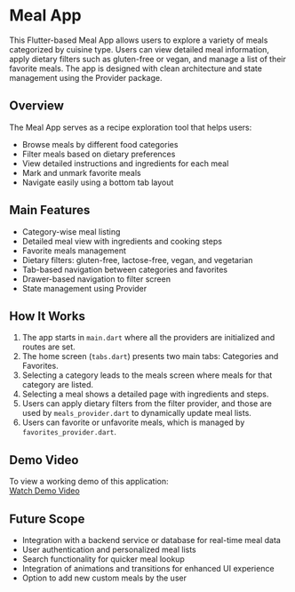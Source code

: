 #  Meal App

This Flutter-based Meal App allows users to explore a variety of meals categorized by cuisine type. Users can view detailed meal information, apply dietary filters such as gluten-free or vegan, and manage a list of their favorite meals. The app is designed with clean architecture and state management using the Provider package.

## Overview

The Meal App serves as a recipe exploration tool that helps users:
- Browse meals by different food categories
- Filter meals based on dietary preferences
- View detailed instructions and ingredients for each meal
- Mark and unmark favorite meals
- Navigate easily using a bottom tab layout

## Main Features

- Category-wise meal listing
- Detailed meal view with ingredients and cooking steps
- Favorite meals management
- Dietary filters: gluten-free, lactose-free, vegan, and vegetarian
- Tab-based navigation between categories and favorites
- Drawer-based navigation to filter screen
- State management using Provider


## How It Works

1. The app starts in `main.dart` where all the providers are initialized and routes are set.
2. The home screen (`tabs.dart`) presents two main tabs: Categories and Favorites.
3. Selecting a category leads to the meals screen where meals for that category are listed.
4. Selecting a meal shows a detailed page with ingredients and steps.
5. Users can apply dietary filters from the filter provider, and those are used by `meals_provider.dart` to dynamically update meal lists.
6. Users can favorite or unfavorite meals, which is managed by `favorites_provider.dart`.

## Demo Video

To view a working demo of this application:  
[ Watch Demo Video ](https://drive.google.com/file/d/17tJrGAuJ9_cvD_gHnAKwMu9jR17vbzQD/view?usp=drive_link)  


## Future Scope

- Integration with a backend service or database for real-time meal data
- User authentication and personalized meal lists
- Search functionality for quicker meal lookup
- Integration of animations and transitions for enhanced UI experience
- Option to add new custom meals by the user


    
